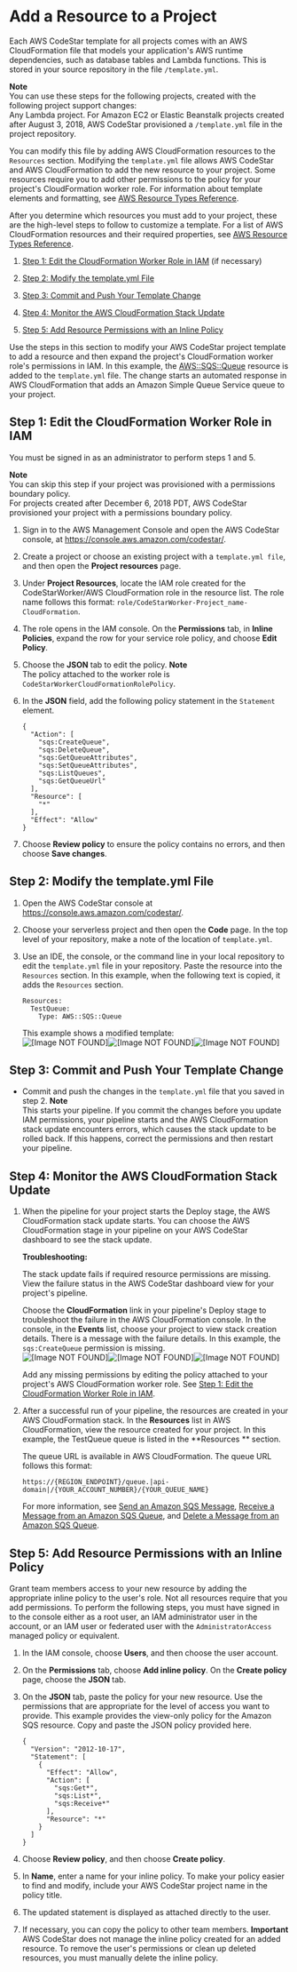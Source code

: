 # Add a Resource to a Project<a name="customize-project-template"></a>

Each AWS CodeStar template for all projects comes with an AWS CloudFormation file that models your application's AWS runtime dependencies, such as database tables and Lambda functions\. This is stored in your source repository in the file `/template.yml`\.

**Note**  
You can use these steps for the following projects, created with the following project support changes:   
Any Lambda project\.
For Amazon EC2 or Elastic Beanstalk projects created after August 3, 2018, AWS CodeStar provisioned a `/template.yml` file in the project repository\.

You can modify this file by adding AWS CloudFormation resources to the `Resources` section\. Modifying the `template.yml` file allows AWS CodeStar and AWS CloudFormation to add the new resource to your project\. Some resources require you to add other permissions to the policy for your project's CloudFormation worker role\. For information about template elements and formatting, see [AWS Resource Types Reference](https://docs.aws.amazon.com/AWSCloudFormation/latest/UserGuide/aws-template-resource-type-ref.html)\.

After you determine which resources you must add to your project, these are the high\-level steps to follow to customize a template\. For a list of AWS CloudFormation resources and their required properties, see [AWS Resource Types Reference](https://docs.aws.amazon.com/AWSCloudFormation/latest/UserGuide/template-guide.html)\.

1.  [Step 1: Edit the CloudFormation Worker Role in IAM](#customize-project-template-sqs-2) \(if necessary\)

1. [Step 2: Modify the template\.yml File](#customize-project-template-sqs-1)

1. [Step 3: Commit and Push Your Template Change](#customize-project-template-sqs-3)

1. [Step 4: Monitor the AWS CloudFormation Stack Update ](#customize-project-template-sqs-4) 

1. [Step 5: Add Resource Permissions with an Inline Policy](#customize-project-template-sqs-5)

Use the steps in this section to modify your AWS CodeStar project template to add a resource and then expand the project's CloudFormation worker role's permissions in IAM\. In this example, the [AWS::SQS::Queue](https://docs.aws.amazon.com/AWSCloudFormation/latest/UserGuide/aws-properties-sqs-queues.html) resource is added to the `template.yml` file\. The change starts an automated response in AWS CloudFormation that adds an Amazon Simple Queue Service queue to your project\.

## Step 1: Edit the CloudFormation Worker Role in IAM<a name="customize-project-template-sqs-2"></a>

You must be signed in as an administrator to perform steps 1 and 5\.

**Note**  
You can skip this step if your project was provisioned with a permissions boundary policy\.  
For projects created after December 6, 2018 PDT, AWS CodeStar provisioned your project with a permissions boundary policy\.

1. Sign in to the AWS Management Console and open the AWS CodeStar console, at [https://console\.aws\.amazon\.com/codestar/](https://console.aws.amazon.com/codestar/)\.

1. Create a project or choose an existing project with a `template.yml file`, and then open the **Project resources** page\.

1. Under **Project Resources**, locate the IAM role created for the CodeStarWorker/AWS CloudFormation role in the resource list\. The role name follows this format: `role/CodeStarWorker-Project_name-CloudFormation`\.

1. The role opens in the IAM console\. On the **Permissions** tab, in **Inline Policies**, expand the row for your service role policy, and choose **Edit Policy**\.

1. Choose the **JSON** tab to edit the policy\.
**Note**  
The policy attached to the worker role is `CodeStarWorkerCloudFormationRolePolicy`\.

1. In the **JSON** field, add the following policy statement in the `Statement` element\.

   ```
   {
     "Action": [
       "sqs:CreateQueue",
       "sqs:DeleteQueue",
       "sqs:GetQueueAttributes",
       "sqs:SetQueueAttributes",
       "sqs:ListQueues",
       "sqs:GetQueueUrl"
     ],
     "Resource": [
       "*"
     ],
     "Effect": "Allow"
   }
   ```

1. Choose **Review policy** to ensure the policy contains no errors, and then choose **Save changes**\.

## Step 2: Modify the template\.yml File<a name="customize-project-template-sqs-1"></a>

1. Open the AWS CodeStar console at [https://console\.aws\.amazon\.com/codestar/](https://console.aws.amazon.com/codestar/)\.

1. Choose your serverless project and then open the **Code** page\. In the top level of your repository, make a note of the location of `template.yml`\.

1. Use an IDE, the console, or the command line in your local repository to edit the `template.yml` file in your repository\. Paste the resource into the `Resources` section\. In this example, when the following text is copied, it adds the `Resources` section\.

   ```
   Resources:
     TestQueue:
       Type: AWS::SQS::Queue
   ```

   This example shows a modified template:  
![\[Image NOT FOUND\]](http://docs.aws.amazon.com/codestar/latest/userguide/images/acs-sqs-template-lambda.png)![\[Image NOT FOUND\]](http://docs.aws.amazon.com/codestar/latest/userguide/)![\[Image NOT FOUND\]](http://docs.aws.amazon.com/codestar/latest/userguide/)

## Step 3: Commit and Push Your Template Change<a name="customize-project-template-sqs-3"></a>
+ Commit and push the changes in the `template.yml` file that you saved in step 2\.
**Note**  
This starts your pipeline\. If you commit the changes before you update IAM permissions, your pipeline starts and the AWS CloudFormation stack update encounters errors, which causes the stack update to be rolled back\. If this happens, correct the permissions and then restart your pipeline\.

## Step 4: Monitor the AWS CloudFormation Stack Update<a name="customize-project-template-sqs-4"></a>

1. When the pipeline for your project starts the Deploy stage, the AWS CloudFormation stack update starts\. You can choose the AWS CloudFormation stage in your pipeline on your AWS CodeStar dashboard to see the stack update\.

   **Troubleshooting:**

   The stack update fails if required resource permissions are missing\. View the failure status in the AWS CodeStar dashboard view for your project's pipeline\.

   Choose the **CloudFormation** link in your pipeline's Deploy stage to troubleshoot the failure in the AWS CloudFormation console\. In the console, in the **Events** list, choose your project to view stack creation details\. There is a message with the failure details\. In this example, the `sqs:CreateQueue` permission is missing\.  
![\[Image NOT FOUND\]](http://docs.aws.amazon.com/codestar/latest/userguide/images/acs-sqs-pipeline-deployfailed-stack.png)![\[Image NOT FOUND\]](http://docs.aws.amazon.com/codestar/latest/userguide/)![\[Image NOT FOUND\]](http://docs.aws.amazon.com/codestar/latest/userguide/)

   Add any missing permissions by editing the policy attached to your project's AWS CloudFormation worker role\. See [Step 1: Edit the CloudFormation Worker Role in IAM](#customize-project-template-sqs-2)\.

1. After a successful run of your pipeline, the resources are created in your AWS CloudFormation stack\. In the **Resources** list in AWS CloudFormation, view the resource created for your project\. In this example, the TestQueue queue is listed in the **Resources ** section\.

   The queue URL is available in AWS CloudFormation\. The queue URL follows this format:

   ```
   https://{REGION_ENDPOINT}/queue.|api-domain|/{YOUR_ACCOUNT_NUMBER}/{YOUR_QUEUE_NAME}
   ```

   For more information, see [Send an Amazon SQS Message](https://docs.aws.amazon.com/sdk-for-net/v2/developer-guide/SendMessage.html#send-sqs-message), [Receive a Message from an Amazon SQS Queue](https://docs.aws.amazon.com/sdk-for-net/v2/developer-guide/ReceiveMessage.html#receive-sqs-message), and [Delete a Message from an Amazon SQS Queue](https://docs.aws.amazon.com/sdk-for-net/v2/developer-guide/DeleteMessage.html#delete-sqs-message)\. 

## Step 5: Add Resource Permissions with an Inline Policy<a name="customize-project-template-sqs-5"></a>

Grant team members access to your new resource by adding the appropriate inline policy to the user's role\. Not all resources require that you add permissions\. To perform the following steps, you must have signed in to the console either as a root user, an IAM administrator user in the account, or an IAM user or federated user with the `AdministratorAccess` managed policy or equivalent\.

1. In the IAM console, choose **Users**, and then choose the user account\.

1. On the **Permissions** tab, choose **Add inline policy**\. On the **Create policy** page, choose the **JSON** tab\.

1. On the **JSON** tab, paste the policy for your new resource\. Use the permissions that are appropriate for the level of access you want to provide\. This example provides the view\-only policy for the Amazon SQS resource\. Copy and paste the JSON policy provided here\.

   ```
   {
     "Version": "2012-10-17",
     "Statement": [
       {
         "Effect": "Allow",
         "Action": [
           "sqs:Get*",
           "sqs:List*",
           "sqs:Receive*"
         ],
         "Resource": "*"
       }
     ]
   }
   ```

1. Choose **Review policy**, and then choose **Create policy**\.

1. In **Name**, enter a name for your inline policy\. To make your policy easier to find and modify, include your AWS CodeStar project name in the policy title\.

1. The updated statement is displayed as attached directly to the user\.

1. If necessary, you can copy the policy to other team members\.
**Important**  
AWS CodeStar does not manage the inline policy created for an added resource\. To remove the user's permissions or clean up deleted resources, you must manually delete the inline policy\.